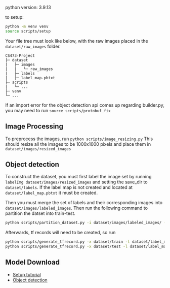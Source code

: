 python version: 3.9.13

to setup:

```sh
python -m venv venv
source scripts/setup
```
Your file tree must look like below, with the raw images placed in the `dataset/raw_images` folder.

```
CS473-Project
├─ dataset
|   ├─ images
|   |   └─ raw_images
|   ├─ labels
|   ├─ label_map.pbtxt
├─ scripts
|   └─ ...
├─ venv
└─ ...
```

If an import error for the object detection api comes up regarding builder.py, you may need to run `source scripts/protobuf_fix`

## Image Processing
To preprocess the images, run `python scripts/image_resizing.py`
This should resize all the images to be 1000x1000 pixels and place them in `dataset/images/resized_images`

## Object detection
To construct the dataset, you must first label the image set by running `labelImg dataset/images/resized_images` and setting the save_dir to `dataset/labels`. If the label map is not created and located at `dataset/label_map.pbtxt` it must be created.

Then you must merge the set of labels and their corresponding images into `dataset/images/labeled_images`.
Then run the following command to partition the datset into train-test.

```sh
python scripts/partition_dataset.py -i dataset/images/labeled_images/ -o dataset -r .3 -x
```

Afterwards, tf records will need to be created, so run

```sh
python scripts/generate_tfrecord.py -x dataset/train -l dataset/label_map.pbtxt -o dataset/train.record
python scripts/generate_tfrecord.py -x dataset/test -l dataset/label_map.pbtxt -o dataset/test.record
```

## Model Download
- [Setup tutorial](https://tensorflow-object-detection-api-tutorial.readthedocs.io/en/latest/training.html)
- [Object detection](http://download.tensorflow.org/models/object_detection/tf2/20200711/ssd_resnet152_v1_fpn_1024x1024_coco17_tpu-8.tar.gz)
